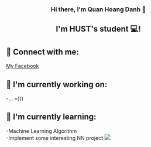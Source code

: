 <h3 align="center">
Hi there, I'm Quan Hoang Danh 👋
</h3>
<h2 align="center">
I'm HUST's student 💻!
</h2> 

## 🤝 Connect with me: 
<a href="https://www.facebook.com/spidartist">My Facebook</a>

## 🔭 I'm currently working on:

-... =)))
</br>
## 🌱 I'm currently learning:
-Machine Learning Algorithm
</br>
-Implement some interesting NN project
<img src="https://raw.githubusercontent.com/Spidartist/Spidartist/output/github-contribution-grid-snake.svg" />
